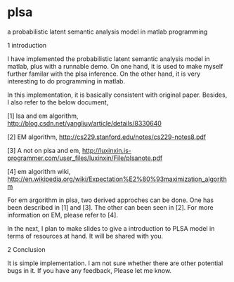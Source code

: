 plsa
====

a probabilistic latent semantic analysis model in matlab programming

1 introduction

I have implemented the probabilistic latent semantic analysis model in matlab, plus with a runnable demo.
On one hand, it is used to make myself further familar with the plsa inference. On the other hand, it is
very interesting to do programming in matlab.

In this implementation, it is basically consistent with original paper. Besides, I also refer to the below
document,

[1] lsa and em algorithm, http://blog.csdn.net/yangliuy/article/details/8330640

[2] EM algorithm, http://cs229.stanford.edu/notes/cs229-notes8.pdf

[3] A not on plsa and em, http://luxinxin.is-programmer.com/user_files/luxinxin/File/plsanote.pdf

[4] em algorithm wiki, http://en.wikipedia.org/wiki/Expectation%E2%80%93maximization_algorithm

For em argorithm in plsa, two derived approches can be done. One has been described in [1] and [3]. The other
can been seen in [2]. For more information on EM, please refer to [4].

In the next, I plan to make slides to give a introduction to PLSA model in terms of resources at hand. It will be
shared with you.

2 Conclusion

It is simple implementation. I am not sure whether there are other potential bugs in it. If you have any feedback,
Please let me know.
